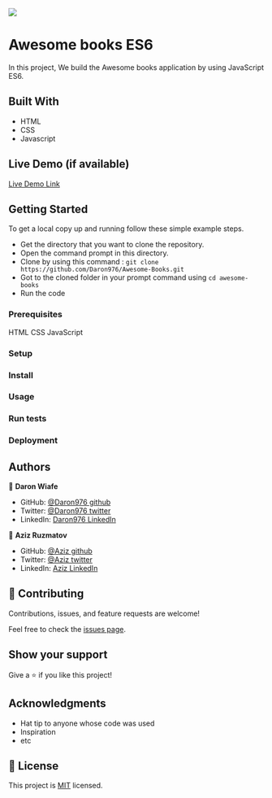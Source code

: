 ![](https://img.shields.io/badge/Microverse-blueviolet)

# Awesome books ES6
 
In this project, We build the Awesome books application by using JavaScript ES6.

## Built With

* HTML
* CSS
* Javascript 

## Live Demo (if available)

[Live Demo Link](https://livedemo.com)


## Getting Started

To get a local copy up and running follow these simple example steps.
* Get the directory that you want to clone the repository.
* Open the command prompt in this directory.
* Clone by using this command : ```git clone https://github.com/Daron976/Awesome-Books.git```
* Got to the cloned folder in your prompt command using ```cd awesome-books```
* Run the code

### Prerequisites

HTML CSS JavaScript

### Setup

### Install

### Usage

### Run tests

### Deployment


## Authors

👤 **Daron Wiafe**

- GitHub: [@Daron976 github](https://github.com/Daron976)
- Twitter: [@Daron976 twitter](https://twitter.com/twitterhandle)
- LinkedIn: [Daron976 LinkedIn](https://linkedin.com/in/linkedinhandle)

👤 **Aziz Ruzmatov**

- GitHub: [@Aziz github](https://github.com/AzizRAA)
- Twitter: [@Aziz twitter](https://twitter.com/twitterhandle)
- LinkedIn: [Aziz LinkedIn](https://linkedin.com/in/linkedinhandle)

## 🤝 Contributing

Contributions, issues, and feature requests are welcome!

Feel free to check the [issues page](../../issues/).

## Show your support

Give a ⭐️ if you like this project!

## Acknowledgments

- Hat tip to anyone whose code was used
- Inspiration
- etc

## 📝 License

This project is [MIT](./MIT.md) licensed.